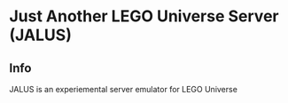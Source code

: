# Just Another LEGO Universe Server (JALUS)

## Info
JALUS is an experiemental server emulator for LEGO Universe
